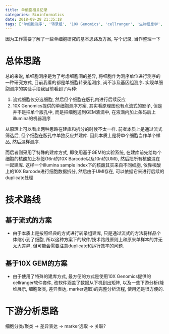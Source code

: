 ```yaml
---
title: 单细胞相关记录
categories: Bioinformatics
date: 2018-09-28 21:35:18
tags: ['单细胞测序', '转录组', '10X Genomics', 'cellranger', '生物信息学', 'single cell', 'RNA-seq', 'scRNA-seq']
---
```


因为工作需要了解了一些单细胞研究的基本思路及方案, 写个记录, 当作整理一下

<!-- more -->

# 总体思路

总的来说, 单细胞测序是为了考虑细胞间的差异, 将细胞作为测序单位进行测序的一种研究方式, 目前我看的都是单细胞转录组测序, 尚不涉及基因组测序. 实现单细胞测序的实验手段我目前看到了两种:

1. 流式细胞仪分选细胞, 然后但个细胞在版孔内进行后续反应
2. 10X Genomics提供的单细胞测序方案, 其实看原理图也有点流式的影子, 但是并不是把单个版孔中, 而是把细胞送到GEM液滴中, 在液滴内加上条码后上illumina的机器测序

从原理上可以看出两种思路在建库和拆分的时候不太一样. 前者本质上是通过流式筛选后, 但个细胞在版孔中单独反应并建库. 因此本质上是将单个细胞当作单个样品, 然后混样测序.

而后者则采用了特殊的建库方式, 即使用基于GEM的实验系统, 在建库前先给每个细胞的核酸加上标签(16nt的10X Barcode以及10nt的UMI), 然后把所有核酸混在一起建库. 这样一个illumina sample index下的核酸其实来自不同细胞, 依靠核酸上的10X Barcode进行细胞数据拆分, 然后由于UMI存在, 可以依据它来进行后续的duplicate处理

# 技术路线

## 基于流式的方案

- 由于本质上是按照经典的方式进行转录组建库, 只是通过流式的方法将样品个体缩小到了细胞, 所以这种方案下的软件/技术路线原则上和原来单样本的并无太大差异, 但可能会需要注意duplicate和运行效率的问题.

## 基于10X GEM的方案

- 由于使用了特殊的建库方式, 最方便的方式是使用10X Genomics提供的cellranger软件套件, 改软件涵盖了数据从下机到出矩阵, 以及一些下游分析(降维展示, 细胞聚类, 差异表达, marker选取)的完整分析流程, 使用还是很方便的.

# 下游分析思路

细胞分类/聚类 -> 差异表达 -> marker选取 -> 关联?
